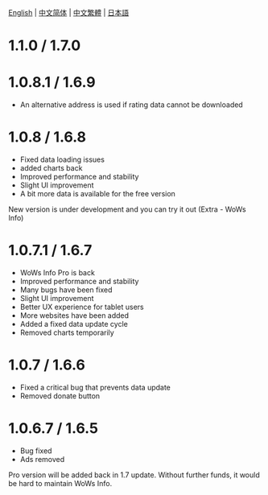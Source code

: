 [English](https://github.com/HenryQuan/WoWs-Info-Re/blob/master/log/en.md) | [中文简体](https://github.com/HenryQuan/WoWs-Info-Re/blob/master/log/zh.md) | [中文繁體](https://github.com/HenryQuan/WoWs-Info-Re/blob/master/log/zh-hant.md) | [日本語](https://github.com/HenryQuan/WoWs-Info-Re/blob/master/log/ja.md)

# 1.1.0 / 1.7.0


# 1.0.8.1 / 1.6.9
- An alternative address is used if rating data cannot be downloaded

# 1.0.8 / 1.6.8
- Fixed data loading issues
- added charts back
- Improved performance and stability
- Slight UI improvement
- A bit more data is available for the free version

New version is under development and you can try it out (Extra - WoWs Info)

# 1.0.7.1 / 1.6.7
- WoWs Info Pro is back
- Improved performance and stability
- Many bugs have been fixed
- Slight UI improvement
- Better UX experience for tablet users
- More websites have been added
- Added a fixed data update cycle
- Removed charts temporarily

# 1.0.7 / 1.6.6
- Fixed a critical bug that prevents data update
- Removed donate button

# 1.0.6.7 / 1.6.5
- Bug fixed
- Ads removed

Pro version will be added back in 1.7 update. 
Without further funds, it would be hard to maintain WoWs Info.

